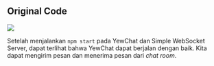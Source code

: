## Original Code

<img src="img/original.png">

Setelah menjalankan `npm start` pada YewChat dan Simple WebSocket Server, dapat terlihat bahwa YewChat dapat berjalan dengan baik. Kita dapat mengirim pesan dan menerima pesan dari _chat room_.